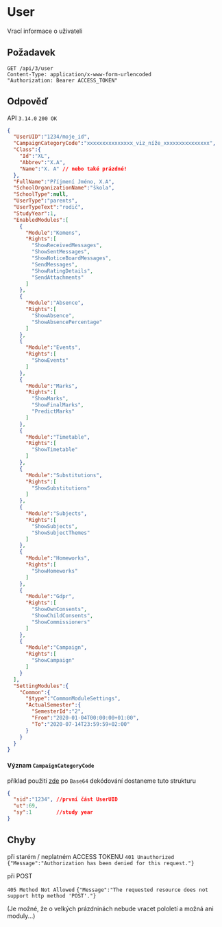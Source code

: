 # User

Vrací informace o uživateli

## Požadavek
```
GET /api/3/user
Content-Type: application/x-www-form-urlencoded
"Authorization: Bearer ACCESS_TOKEN"
```

## Odpověď

API ```3.14.0```
```200 OK```

```json
{
  "UserUID":"1234/moje_id",
  "CampaignCategoryCode":"xxxxxxxxxxxxxxx_viz_níže_xxxxxxxxxxxxxxx",
  "Class":{
    "Id":"XL",
    "Abbrev":"X.A",
    "Name":"X. A" // nebo také prázdné!
  },
  "FullName":"Příjmení Jméno, X.A",
  "SchoolOrganizationName":"škola",
  "SchoolType":null,
  "UserType":"parents",
  "UserTypeText":"rodič",
  "StudyYear":1,
  "EnabledModules":[
    {
      "Module":"Komens",
      "Rights":[
        "ShowReceivedMessages",
        "ShowSentMessages",
        "ShowNoticeBoardMessages",
        "SendMessages",
        "ShowRatingDetails",
        "SendAttachments"
      ]
    },
    {
      "Module":"Absence",
      "Rights":[
        "ShowAbsence",
        "ShowAbsencePercentage"
      ]
    },
    {
      "Module":"Events",
      "Rights":[
        "ShowEvents"
      ]
    },
    {
      "Module":"Marks",
      "Rights":[
        "ShowMarks",
        "ShowFinalMarks",
        "PredictMarks"
      ]
    },
    {
      "Module":"Timetable",
      "Rights":[
        "ShowTimetable"
      ]
    },
    {
      "Module":"Substitutions",
      "Rights":[
        "ShowSubstitutions"
      ]
    },
    {
      "Module":"Subjects",
      "Rights":[
        "ShowSubjects",
        "ShowSubjectThemes"
      ]
    },
    {
      "Module":"Homeworks",
      "Rights":[
        "ShowHomeworks"
      ]
    },
    {
      "Module":"Gdpr",
      "Rights":[
        "ShowOwnConsents",
        "ShowChildConsents",
        "ShowCommissioners"
      ]
    },
    {
      "Module":"Campaign",
      "Rights":[
        "ShowCampaign"
      ]
    }
  ],
  "SettingModules":{
    "Common":{
      "$type":"CommonModuleSettings",
      "ActualSemester":{
        "SemesterId":"2",
        "From":"2020-01-04T00:00:00+01:00",
        "To":"2020-07-14T23:59:59+02:00"
      }
    }
  }
}
```



#### Význam ```CampaignCategoryCode```

příklad použití [zde](../campaign.md)
po ```Base64``` dekódování dostaneme tuto strukturu

```json
{
  "sid":"1234", //první část UserUID
  "ut":69,
  "sy":1        //study year
}
```



## Chyby

při starém / neplatném ACCESS TOKENU
```401 Unauthorized```
```{"Message":"Authorization has been denied for this request."}```

při POST

```405 Method Not Allowed```
```{"Message":"The requested resource does not support http method 'POST'."}```

(Je možné, že o velkých prázdninách nebude vracet pololetí a možná ani moduly...)